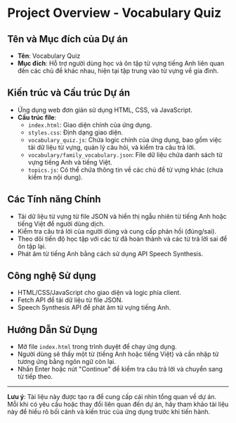 # Project Overview - Vocabulary Quiz

## Tên và Mục đích của Dự án
- **Tên**: Vocabulary Quiz
- **Mục đích**: Hỗ trợ người dùng học và ôn tập từ vựng tiếng Anh liên quan đến các chủ đề khác nhau, hiện tại tập trung vào từ vựng về gia đình.

## Kiến trúc và Cấu trúc Dự án
- Ứng dụng web đơn giản sử dụng HTML, CSS, và JavaScript.
- **Cấu trúc file**:
  - `index.html`: Giao diện chính của ứng dụng.
  - `styles.css`: Định dạng giao diện.
  - `vocabulary_quiz.js`: Chứa logic chính của ứng dụng, bao gồm việc tải dữ liệu từ vựng, quản lý câu hỏi, và kiểm tra câu trả lời.
  - `vocabulary/family_vocabulary.json`: File dữ liệu chứa danh sách từ vựng tiếng Anh và tiếng Việt.
  - `topics.js`: Có thể chứa thông tin về các chủ đề từ vựng khác (chưa kiểm tra nội dung).

## Các Tính năng Chính
- Tải dữ liệu từ vựng từ file JSON và hiển thị ngẫu nhiên từ tiếng Anh hoặc tiếng Việt để người dùng dịch.
- Kiểm tra câu trả lời của người dùng và cung cấp phản hồi (đúng/sai).
- Theo dõi tiến độ học tập với các từ đã hoàn thành và các từ trả lời sai để ôn tập lại.
- Phát âm từ tiếng Anh bằng cách sử dụng API Speech Synthesis.

## Công nghệ Sử dụng
- HTML/CSS/JavaScript cho giao diện và logic phía client.
- Fetch API để tải dữ liệu từ file JSON.
- Speech Synthesis API để phát âm từ vựng tiếng Anh.

## Hướng Dẫn Sử Dụng
- Mở file `index.html` trong trình duyệt để chạy ứng dụng.
- Người dùng sẽ thấy một từ (tiếng Anh hoặc tiếng Việt) và cần nhập từ tương ứng bằng ngôn ngữ còn lại.
- Nhấn Enter hoặc nút "Continue" để kiểm tra câu trả lời và chuyển sang từ tiếp theo.

---

**Lưu ý**: Tài liệu này được tạo ra để cung cấp cái nhìn tổng quan về dự án. Mỗi khi có yêu cầu hoặc thay đổi liên quan đến dự án, hãy tham khảo tài liệu này để hiểu rõ bối cảnh và kiến trúc của ứng dụng trước khi tiến hành.
